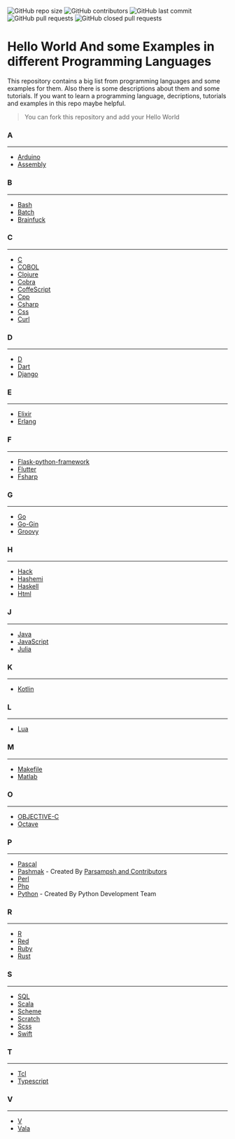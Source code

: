 <p>
<img alt="GitHub repo size" src="https://img.shields.io/github/repo-size/BlackIQ/Hello-World">
<img alt="GitHub contributors" src="https://img.shields.io/github/contributors/BlackIQ/Hello-World">
<img alt="GitHub last commit" src="https://img.shields.io/github/last-commit/BlackIQ/Hello-World">
<img alt="GitHub pull requests" src="https://img.shields.io/github/issues-pr/BlackIQ/Hello-World">
<img alt="GitHub closed pull requests" src="https://img.shields.io/github/issues-pr-closed/BlackIQ/Hello-World">
</p>

# Hello World And some Examples in different Programming Languages

This repository contains a big list from programming languages and some examples for them. Also there is some descriptions about them and some tutorials. If you want to learn a programming language, decriptions, tutorials and examples in this repo maybe helpful.

> You can fork this repository and add your Hello World


### A

---

- [Arduino](/Arduino)
- [Assembly](/Assembly)


### B

---

- [Bash](/Bash)
- [Batch](/Batch)
- [Brainfuck](/Brainfuck)


### C

---

- [C](/C)
- [COBOL](/COBOL)
- [Clojure](/Clojure)
- [Cobra](/Cobra)
- [CoffeScript](/CoffeScript)
- [Cpp](/Cpp)
- [Csharp](/Csharp)
- [Css](/Css)
- [Curl](/Curl)


### D

---

- [D](/D)
- [Dart](/Dart)
- [Django](/Django)


### E

---

- [Elixir](/Elixir)
- [Erlang](/Erlang)


### F

---

- [Flask-python-framework](/Flask-python-framework)
- [Flutter](/Flutter)
- [Fsharp](/Fsharp)


### G

---

- [Go](/Go)
- [Go-Gin](/Go-Gin)
- [Groovy](/Groovy)


### H

---

- [Hack](/Hack)
- [Hashemi](/Hashemi)
- [Haskell](/Haskell)
- [Html](/Html)


### J

---

- [Java](/Java)
- [JavaScript](/JavaScript)
- [Julia](/Julia)


### K

---

- [Kotlin](/Kotlin)


### L

---

- [Lua](/Lua)


### M

---

- [Makefile](/Makefile)
- [Matlab](/Matlab)


### O

---

- [OBJECTIVE-C](/OBJECTIVE-C)
- [Octave](/Octave)


### P

---

- [Pascal](/Pascal)
- [Pashmak](/Pashmak) - Created By [Parsampsh and Contributors](https://github.com/pashmaklang)
- [Perl](/Perl)
- [Php](/Php)
- [Python](/Python) - Created By Python Development Team


### R

---

- [R](/R)
- [Red](/Red)
- [Ruby](/Ruby)
- [Rust](/Rust)


### S

---

- [SQL](/SQL)
- [Scala](/Scala)
- [Scheme](/Scheme)
- [Scratch](/Scratch)
- [Scss](/Scss)
- [Swift](/Swift)


### T

---

- [Tcl](/Tcl)
- [Typescript](/Typescript)


### V

---

- [V](/V)
- [Vala](/Vala)
